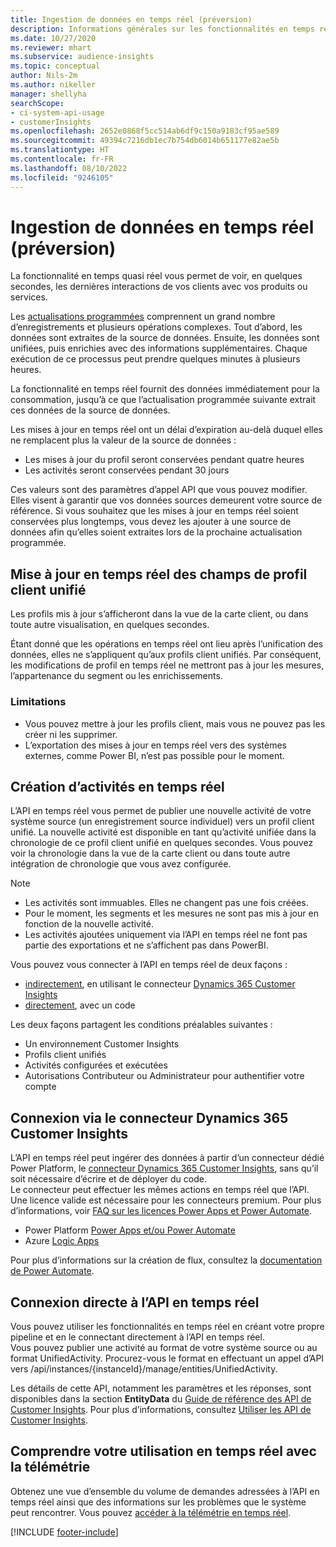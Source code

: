 ```yaml
---
title: Ingestion de données en temps réel (préversion)
description: Informations générales sur les fonctionnalités en temps réel dans Customer Insights.
ms.date: 10/27/2020
ms.reviewer: mhart
ms.subservice: audience-insights
ms.topic: conceptual
author: Nils-2m
ms.author: nikeller
manager: shellyha
searchScope:
- ci-system-api-usage
- customerInsights
ms.openlocfilehash: 2652e0868f5cc514ab6df9c150a9183cf95ae589
ms.sourcegitcommit: 49394c7216db1ec7b754db6014b651177e82ae5b
ms.translationtype: HT
ms.contentlocale: fr-FR
ms.lasthandoff: 08/10/2022
ms.locfileid: "9246105"
---
```

# <a name="real-time-data-ingestion-preview"></a>Ingestion de données en temps réel (préversion)

La fonctionnalité en temps quasi réel vous permet de voir, en quelques secondes, les dernières interactions de vos clients avec vos produits ou services.

Les [actualisations programmées](schedule-refresh.md) comprennent un grand nombre d’enregistrements et plusieurs opérations complexes. Tout d’abord, les données sont extraites de la source de données. Ensuite, les données sont unifiées, puis enrichies avec des informations supplémentaires. Chaque exécution de ce processus peut prendre quelques minutes à plusieurs heures.

La fonctionnalité en temps réel fournit des données immédiatement pour la consommation, jusqu’à ce que l’actualisation programmée suivante extrait ces données de la source de données.

Les mises à jour en temps réel ont un délai d’expiration au-delà duquel elles ne remplacent plus la valeur de la source de données :

- Les mises à jour du profil seront conservées pendant quatre heures
- Les activités seront conservées pendant 30 jours

Ces valeurs sont des paramètres d’appel API que vous pouvez modifier. Elles visent à garantir que vos données sources demeurent votre source de référence. Si vous souhaitez que les mises à jour en temps réel soient conservées plus longtemps, vous devez les ajouter à une source de données afin qu’elles soient extraites lors de la prochaine actualisation programmée.

## <a name="real-time-update-of-the-unified-customer-profile-fields"></a>Mise à jour en temps réel des champs de profil client unifié

Les profils mis à jour s’afficheront dans la vue de la carte client, ou dans toute autre visualisation, en quelques secondes.

Étant donné que les opérations en temps réel ont lieu après l’unification des données, elles ne s’appliquent qu’aux profils client unifiés. Par conséquent, les modifications de profil en temps réel ne mettront pas à jour les mesures, l’appartenance du segment ou les enrichissements.

### <a name="limitations"></a>Limitations

- Vous pouvez mettre à jour les profils client, mais vous ne pouvez pas les créer ni les supprimer.
- L’exportation des mises à jour en temps réel vers des systèmes externes, comme Power BI, n’est pas possible pour le moment.

## <a name="real-time-creation-of-activities"></a>Création d’activités en temps réel

L’API en temps réel vous permet de publier une nouvelle activité de votre système source (un enregistrement source individuel) vers un profil client unifié. La nouvelle activité est disponible en tant qu’activité unifiée dans la chronologie de ce profil client unifié en quelques secondes. Vous pouvez voir la chronologie dans la vue de la carte client ou dans toute autre intégration de chronologie que vous avez configurée.

> [!NOTE]
>
> - Les activités sont immuables. Elles ne changent pas une fois créées.
> - Pour le moment, les segments et les mesures ne sont pas mis à jour en fonction de la nouvelle activité.
> - Les activités ajoutées uniquement via l’API en temps réel ne font pas partie des exportations et ne s’affichent pas dans PowerBI.

Vous pouvez vous connecter à l’API en temps réel de deux façons :

- [indirectement](#connect-via-the-dynamics-365-customer-insights-connector), en utilisant le connecteur [Dynamics 365 Customer Insights](/connectors/customerinsights/)
- [directement](#connect-directly-to-the-real-time-api), avec un code

Les deux façons partagent les conditions préalables suivantes :

- Un environnement Customer Insights
- Profils client unifiés
- Activités configurées et exécutées
- Autorisations Contributeur ou Administrateur pour authentifier votre compte

## <a name="connect-via-the-dynamics-365-customer-insights-connector"></a>Connexion via le connecteur Dynamics 365 Customer Insights

L’API en temps réel peut ingérer des données à partir d’un connecteur dédié Power Platform, le [connecteur Dynamics 365 Customer Insights](/connectors/customerinsights/), sans qu’il soit nécessaire d’écrire et de déployer du code.    
Le connecteur peut effectuer les mêmes actions en temps réel que l’API. Une licence valide est nécessaire pour les connecteurs premium. Pour plus d’informations, voir [FAQ sur les licences Power Apps et Power Automate](/power-platform/admin/powerapps-flow-licensing-faq).

- Power Platform [Power Apps et/ou Power Automate](/connectors/)
- Azure [Logic Apps](/azure/connectors/apis-list)

Pour plus d’informations sur la création de flux, consultez la [documentation de Power Automate](/power-automate/).

## <a name="connect-directly-to-the-real-time-api"></a>Connexion directe à l’API en temps réel

Vous pouvez utiliser les fonctionnalités en temps réel en créant votre propre pipeline et en le connectant directement à l’API en temps réel.    
Vous pouvez publier une activité au format de votre système source ou au format UnifiedActivity. Procurez-vous le format en effectuant un appel d’API vers /api/instances/{instanceId}/manage/entities/UnifiedActivity.

Les détails de cette API, notamment les paramètres et les réponses, sont disponibles dans la section **EntityData** du [Guide de référence des API de Customer Insights](https://developer.ci.ai.dynamics.com/api-details#api=CustomerInsights). Pour plus d’informations, consultez [Utiliser les API de Customer Insights](apis.md).

## <a name="understand-your-real-time-usage-with-telemetry"></a>Comprendre votre utilisation en temps réel avec la télémétrie

Obtenez une vue d’ensemble du volume de demandes adressées à l’API en temps réel ainsi que des informations sur les problèmes que le système peut rencontrer. Vous pouvez [accéder à la télémétrie en temps réel](system.md#view-api-usage). 


[!INCLUDE [footer-include](includes/footer-banner.md)]
